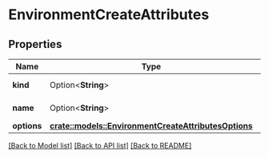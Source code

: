 # EnvironmentCreateAttributes

## Properties

Name | Type | Description | Notes
------------ | ------------- | ------------- | -------------
**kind** | Option<**String**> | Environment kind: aws | [optional]
**name** | Option<**String**> | Environment name | [optional]
**options** | [**crate::models::EnvironmentCreateAttributesOptions**](EnvironmentCreateAttributes_options.md) |  | 

[[Back to Model list]](../README.md#documentation-for-models) [[Back to API list]](../README.md#documentation-for-api-endpoints) [[Back to README]](../README.md)


